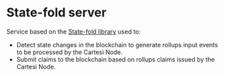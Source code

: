 # State-fold server

Service based on the [State-fold library](https://github.com/cartesi/state-fold) used to:

- Detect state changes in the blockchain to generate rollups input events to be processed by the Cartesi Node.
- Submit claims to the blockchain based on rollups claims issued by the Cartesi Node.
